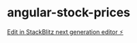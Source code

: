 # angular-stock-prices

[Edit in StackBlitz next generation editor ⚡️](https://stackblitz.com/~/github.com/mma1979/angular-stock-prices)